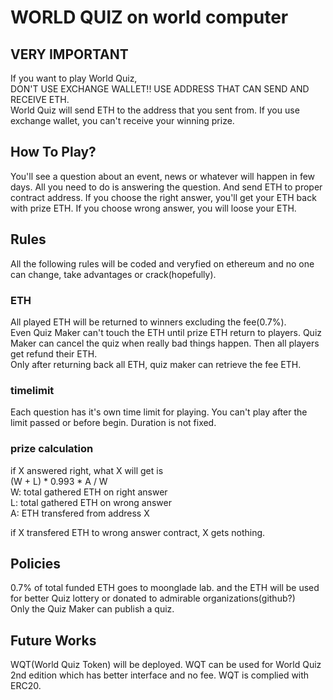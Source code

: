 # WORLD QUIZ on world computer

## VERY IMPORTANT
If you want to play World Quiz, <br />
DON'T USE EXCHANGE WALLET!! USE ADDRESS THAT CAN SEND AND RECEIVE ETH.<br />
World Quiz will send ETH to the address that you sent from. If you use exchange wallet, you can't receive your winning prize.

## How To Play?
You'll see a question about an event, news or whatever will happen in few days. 
All you need to do is answering the question. And send ETH to proper contract address. 
If you choose the right answer, you'll get your ETH back with prize ETH. If you choose wrong answer, you will loose your ETH.

## Rules
All the following rules will be coded and veryfied on ethereum and no one can change, take advantages or crack(hopefully).<br />

### ETH
All played ETH will be returned to winners excluding the fee(0.7%).<br />
Even Quiz Maker can't touch the ETH until prize ETH return to players.
Quiz Maker can cancel the quiz when really bad things happen. Then all players get refund their ETH.<br />
Only after returning back all ETH, quiz maker can retrieve the fee ETH.

### timelimit
Each question has it's own time limit for playing. You can't play after the limit passed or before begin. Duration is not fixed.

### prize calculation
if X answered right, what X will get is <br />
(W + L) * 0.993 * A / W<br />
W: total gathered ETH on right answer<br />
L: total gathered ETH on wrong answer<br />
A: ETH transfered from address X<br />

if X transfered ETH to wrong answer contract, X gets nothing.

## Policies
0.7% of total funded ETH goes to moonglade lab. and the ETH will be used for better Quiz lottery or donated to admirable organizations(github?)<br />
Only the Quiz Maker can publish a quiz.<br />


## Future Works
WQT(World Quiz Token) will be deployed. WQT can be used for World Quiz 2nd edition which has better interface and no fee.
WQT is complied with ERC20.
